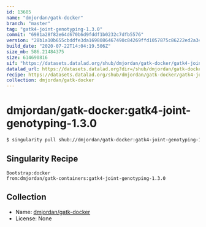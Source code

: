 ```yaml
---
id: 13685
name: "dmjordan/gatk-docker"
branch: "master"
tag: "gatk4-joint-genotyping-1.3.0"
commit: "6981a28f82e64d670b6d9fddf1b0232c7dfb5576"
version: "28b1a10b655cbddfe3da1698086467490c84269ffd1057875c86222ed2a34f55"
build_date: "2020-07-22T14:04:19.506Z"
size_mb: 586.21484375
size: 614690816
sif: "https://datasets.datalad.org/shub/dmjordan/gatk-docker/gatk4-joint-genotyping-1.3.0/2020-07-22-6981a28f-28b1a10b/28b1a10b655cbddfe3da1698086467490c84269ffd1057875c86222ed2a34f55.sif"
datalad_url: https://datasets.datalad.org?dir=/shub/dmjordan/gatk-docker/gatk4-joint-genotyping-1.3.0/2020-07-22-6981a28f-28b1a10b/
recipe: https://datasets.datalad.org/shub/dmjordan/gatk-docker/gatk4-joint-genotyping-1.3.0/2020-07-22-6981a28f-28b1a10b/Singularity
collection: dmjordan/gatk-docker
---
```


# dmjordan/gatk-docker:gatk4-joint-genotyping-1.3.0

```bash
$ singularity pull shub://dmjordan/gatk-docker:gatk4-joint-genotyping-1.3.0
```

## Singularity Recipe

```singularity
Bootstrap:docker
from:dmjordan/gatk-containers:gatk4-joint-genotyping-1.3.0
```

## Collection

 - Name: [dmjordan/gatk-docker](https://github.com/dmjordan/gatk-docker)
 - License: None

